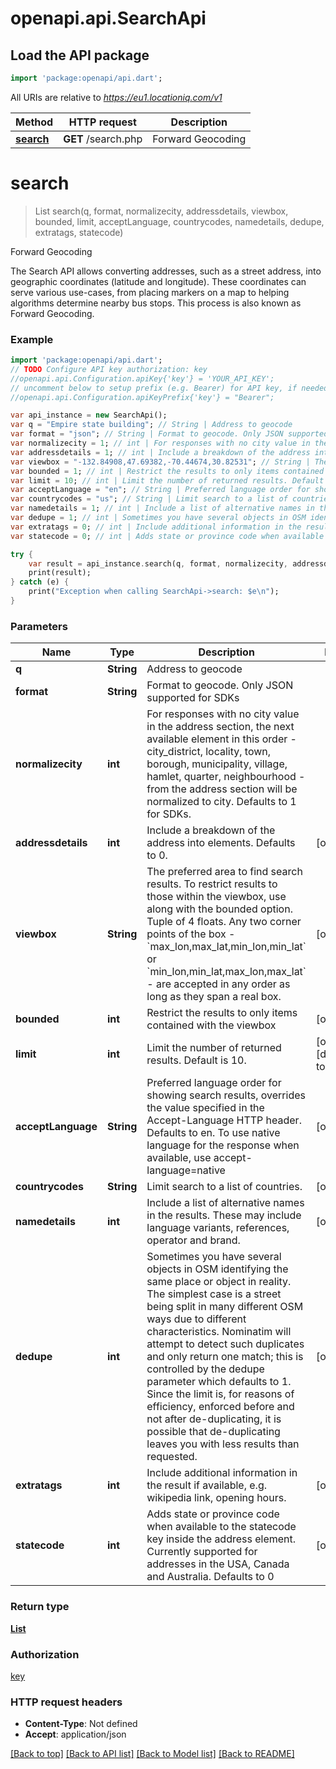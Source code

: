 # openapi.api.SearchApi

## Load the API package
```dart
import 'package:openapi/api.dart';
```

All URIs are relative to *https://eu1.locationiq.com/v1*

Method | HTTP request | Description
------------- | ------------- | -------------
[**search**](SearchApi.md#search) | **GET** /search.php | Forward Geocoding


# **search**
> List<Location> search(q, format, normalizecity, addressdetails, viewbox, bounded, limit, acceptLanguage, countrycodes, namedetails, dedupe, extratags, statecode)

Forward Geocoding

The Search API allows converting addresses, such as a street address, into geographic coordinates (latitude and longitude). These coordinates can serve various use-cases, from placing markers on a map to helping algorithms determine nearby bus stops. This process is also known as Forward Geocoding.

### Example 
```dart
import 'package:openapi/api.dart';
// TODO Configure API key authorization: key
//openapi.api.Configuration.apiKey{'key'} = 'YOUR_API_KEY';
// uncomment below to setup prefix (e.g. Bearer) for API key, if needed
//openapi.api.Configuration.apiKeyPrefix{'key'} = "Bearer";

var api_instance = new SearchApi();
var q = "Empire state building"; // String | Address to geocode
var format = "json"; // String | Format to geocode. Only JSON supported for SDKs
var normalizecity = 1; // int | For responses with no city value in the address section, the next available element in this order - city_district, locality, town, borough, municipality, village, hamlet, quarter, neighbourhood - from the address section will be normalized to city. Defaults to 1 for SDKs.
var addressdetails = 1; // int | Include a breakdown of the address into elements. Defaults to 0.
var viewbox = "-132.84908,47.69382,-70.44674,30.82531"; // String | The preferred area to find search results.  To restrict results to those within the viewbox, use along with the bounded option. Tuple of 4 floats. Any two corner points of the box - `max_lon,max_lat,min_lon,min_lat` or `min_lon,min_lat,max_lon,max_lat` - are accepted in any order as long as they span a real box. 
var bounded = 1; // int | Restrict the results to only items contained with the viewbox
var limit = 10; // int | Limit the number of returned results. Default is 10.
var acceptLanguage = "en"; // String | Preferred language order for showing search results, overrides the value specified in the Accept-Language HTTP header. Defaults to en. To use native language for the response when available, use accept-language=native
var countrycodes = "us"; // String | Limit search to a list of countries.
var namedetails = 1; // int | Include a list of alternative names in the results. These may include language variants, references, operator and brand.
var dedupe = 1; // int | Sometimes you have several objects in OSM identifying the same place or object in reality. The simplest case is a street being split in many different OSM ways due to different characteristics. Nominatim will attempt to detect such duplicates and only return one match; this is controlled by the dedupe parameter which defaults to 1. Since the limit is, for reasons of efficiency, enforced before and not after de-duplicating, it is possible that de-duplicating leaves you with less results than requested.
var extratags = 0; // int | Include additional information in the result if available, e.g. wikipedia link, opening hours.
var statecode = 0; // int | Adds state or province code when available to the statecode key inside the address element. Currently supported for addresses in the USA, Canada and Australia. Defaults to 0

try { 
    var result = api_instance.search(q, format, normalizecity, addressdetails, viewbox, bounded, limit, acceptLanguage, countrycodes, namedetails, dedupe, extratags, statecode);
    print(result);
} catch (e) {
    print("Exception when calling SearchApi->search: $e\n");
}
```

### Parameters

Name | Type | Description  | Notes
------------- | ------------- | ------------- | -------------
 **q** | **String**| Address to geocode | 
 **format** | **String**| Format to geocode. Only JSON supported for SDKs | 
 **normalizecity** | **int**| For responses with no city value in the address section, the next available element in this order - city_district, locality, town, borough, municipality, village, hamlet, quarter, neighbourhood - from the address section will be normalized to city. Defaults to 1 for SDKs. | 
 **addressdetails** | **int**| Include a breakdown of the address into elements. Defaults to 0. | [optional] 
 **viewbox** | **String**| The preferred area to find search results.  To restrict results to those within the viewbox, use along with the bounded option. Tuple of 4 floats. Any two corner points of the box - &#x60;max_lon,max_lat,min_lon,min_lat&#x60; or &#x60;min_lon,min_lat,max_lon,max_lat&#x60; - are accepted in any order as long as they span a real box.  | [optional] 
 **bounded** | **int**| Restrict the results to only items contained with the viewbox | [optional] 
 **limit** | **int**| Limit the number of returned results. Default is 10. | [optional] [default to 10]
 **acceptLanguage** | **String**| Preferred language order for showing search results, overrides the value specified in the Accept-Language HTTP header. Defaults to en. To use native language for the response when available, use accept-language&#x3D;native | [optional] 
 **countrycodes** | **String**| Limit search to a list of countries. | [optional] 
 **namedetails** | **int**| Include a list of alternative names in the results. These may include language variants, references, operator and brand. | [optional] 
 **dedupe** | **int**| Sometimes you have several objects in OSM identifying the same place or object in reality. The simplest case is a street being split in many different OSM ways due to different characteristics. Nominatim will attempt to detect such duplicates and only return one match; this is controlled by the dedupe parameter which defaults to 1. Since the limit is, for reasons of efficiency, enforced before and not after de-duplicating, it is possible that de-duplicating leaves you with less results than requested. | [optional] 
 **extratags** | **int**| Include additional information in the result if available, e.g. wikipedia link, opening hours. | [optional] 
 **statecode** | **int**| Adds state or province code when available to the statecode key inside the address element. Currently supported for addresses in the USA, Canada and Australia. Defaults to 0 | [optional] 

### Return type

[**List<Location>**](Location.md)

### Authorization

[key](../README.md#key)

### HTTP request headers

 - **Content-Type**: Not defined
 - **Accept**: application/json

[[Back to top]](#) [[Back to API list]](../README.md#documentation-for-api-endpoints) [[Back to Model list]](../README.md#documentation-for-models) [[Back to README]](../README.md)

